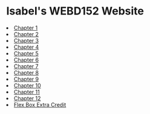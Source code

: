 # Isabel's WEBD152 Website
<li><a href="chapter1/index.html">Chapter 1</a></li>
<li><a href="chapter2/pacific/index.html">Chapter 2</a></li>
<li><a href="chapter3/yoga/index.html">Chapter 3</a></li>
<li><a href="chapter4/ch4pacific/index.html">Chapter 4</a></li>
<li><a href="chapter5/ch5pacific/index.html">Chapter 5</a></li>
<li><a href="chapter6/ch6pacific/index.html">Chapter 6</a></li>
<li><a href="chapter7/ch7pacific/index.html">Chapter 7</a></li>
<li><a href="chapter8/ch8pacific/index.html">Chapter 8</a></li>
<li><a href="chapter9/ch9pacific/index.html">Chapter 9</a></li>
<li><a href="chapter10/ch10pacific/index.html">Chapter 10</a></li>
<li><a href="chapter11/ch11pacific/index.html">Chapter 11</a></li>
<li><a href="chapter12/ch12pacific/index.html">Chapter 12</a></li>
<li><a href="flexbox/flexbox/index.html">Flex Box Extra Credit</a></li>
